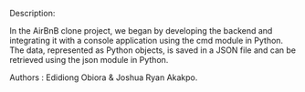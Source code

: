 Description:

In the AirBnB clone project, we began by developing the backend and integrating it with a console application using the cmd module in Python. The data, represented as Python objects, is saved in a JSON file and can be retrieved using the json module in Python.


Authors : Edidiong Obiora & Joshua Ryan Akakpo.
